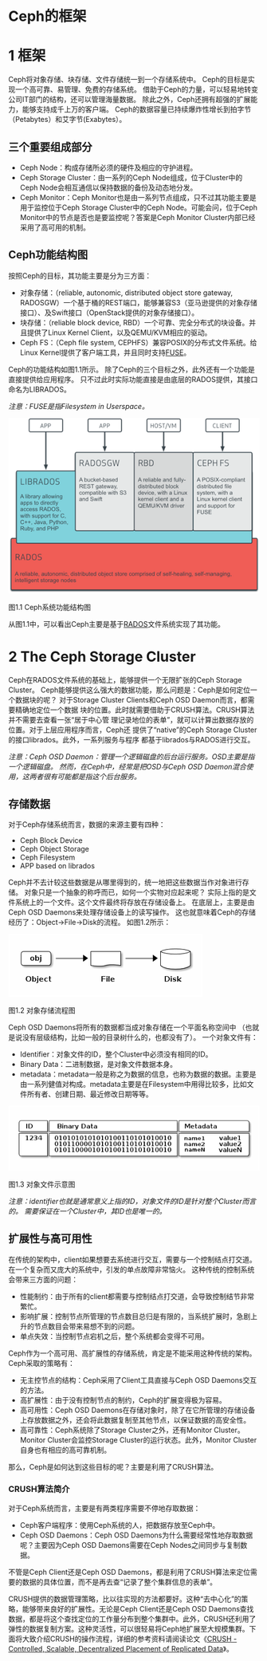 Ceph的框架
===================

# 1 框架

Ceph将对象存储、块存储、文件存储统一到一个存储系统中。
Ceph的目标是实现一个高可靠、易管理、免费的存储系统。
借助于Ceph的力量，可以轻易地转变公司IT部门的结构，还可以管理海量数据。
除此之外，Ceph还拥有超强的扩展能力，能够支持成千上万的客户端。
Ceph的数据容量已持续爆炸性增长到拍字节（Petabytes）和艾字节(Exabytes）。

## 三个重要组成部分

- Ceph Node：构成存储所必须的硬件及相应的守护进程。
- Ceph Storage Cluster：由一系列的Ceph Node组成，位于Cluster中的Ceph Node会相互通信以保持数据的备份及动态地分发。
- Ceph Monitor：Ceph Monitor也是由一系列节点组成，只不过其功能主要是用于监控位于Ceph Storage Cluster中的Ceph Node。可能会问，位于Ceph Monitor中的节点是否也是要监控呢？答案是Ceph Monitor Cluster内部已经采用了高可用的机制。

## Ceph功能结构图

按照Ceph的目标，其功能主要是分为三方面：
- 对象存储：（reliable, autonomic, distributed object store gateway, RADOSGW）一个基于桶的REST端口，能够兼容S3（亚马逊提供的对象存储接口）、及Swift接口（OpenStack提供的对象存储接口）。
- 块存储：（reliable block device, RBD）一个可靠、完全分布式的块设备。并且提供了Linux Kernel Client，以及QEMU/KVM相应的驱动。
- Ceph FS：（Ceph file system, CEPHFS）兼容POSIX的分布式文件系统。给Linux Kernel提供了客户端工具，并且同时支持[FUSE](http://fuse.sourceforge.net/)。

Ceph的功能结构如图1.1所示。
除了Ceph的三个目标之外，此外还有一个功能是直接提供给应用程序。
只不过此时实际功能直接是由底层的RADOS提供，其接口命名为LIBRADOS。

*注意：FUSE是指Filesystem in Userspace。*

![Ceph系统功能结构图](./images/architecture.png "Ceph存储系统功能结构图")

图1.1  Ceph系统功能结构图

从图1.1中，可以看出Ceph主要是基于[RADOS](./pdfs/weil-rados-pdsw07.pdf)文件系统实现了其功能。

# 2 The Ceph Storage Cluster

Ceph在RADOS文件系统的基础上，能够提供一个无限扩张的Ceph Storage Cluster。
Ceph能够提供这么强大的数据功能，那么问题是：Ceph是如何定位一个数据块的呢？
对于Storage Cluster Clients和Ceph OSD Daemon而言，都需要精确地定位一个数据
块的位置。此时就需要借助于CRUSH算法。CRUSH算法并不需要去查看一张“居于中心管
理记录地位的表单”，就可以计算出数据存放的位置。对于上层应用程序而言，Ceph还
提供了“native”的Ceph Storage Cluster的接口librados。此外，一系列服务与程序
都基于librados与RADOS进行交互。

*注意：Ceph OSD Daemon：管理一个逻辑磁盘的后台运行服务。OSD主要是指一个逻辑磁盘。
然而，在Ceph中，经常是把OSD与Ceph OSD Daemon混合使用，这两者很有可能都是指这个后台服务。*

## 存储数据

对于Ceph存储系统而言，数据的来源主要有四种：
- Ceph Block Device
- Ceph Object Storage
- Ceph Filesystem
- APP based on librados

Ceph并不去计较这些数据是从哪里得到的，统一地把这些数据当作对象进行存储。
对象只是一个抽象的称呼而已，如何一个实物对应起来呢？
实际上指的是文件系统上的一个文件。这个文件最终将存放在存储设备上。
在底层上，主要是由Ceph OSD Daemons来处理存储设备上的读写操作。
这也就意味着Ceph的存储经历了：Object->File->Disk的流程。
如图1.2所示：

![对象存储流程图](./images/object-file-disk.png "对象存储流程图")

图1.2  对象存储流程图

Ceph OSD Daemons将所有的数据都当成对象存储在一个平面名称空间中
（也就是说没有层级结构，比如一般的目录树什么的，也都没有了）。
一个对象文件有：
- Identifier：对象文件的ID，整个Cluster中必须没有相同的ID。
- Binary Data：二进制数据，是对象文件数据本身。
- metadata：metadata一般是称之为数据的信息，也称为数据的数据。主要是由一系列健值对构成。metadata主要是在Filesystem中用得比较多，比如文件所有者、创建日期、最近修改日期等等。

![对象文件示意图](./images/id-binary-metadata.png "对象文件示意图")

图1.3  对象文件示意图

*注意：identifier也就是通常意义上指的ID，对象文件的ID是针对整个Cluster而言的。
需要保证在一个Cluster中，其ID也是唯一的。*


## 扩展性与高可用性

在传统的架构中，client如果想要去系统进行交互，需要与一个控制结点打交道。
在一个复杂而又庞大的系统中，引发的单点故障非常恼火。
这种传统的控制系统会带来三方面的问题：
- 性能制约：由于所有的client都需要与控制结点打交道，会导致控制结节非常繁忙。
- 影响扩展：控制节点所管理的节点数目总归是有限的，当系统扩展时，急剧上升的节点数目会带来易想不到的问题。
- 单点失效：当控制节点宕机之后，整个系统都会变得不可用。

Ceph作为一个高可用、高扩展性的存储系统，肯定是不能采用这种传统的架构。Ceph采取的策略有：
- 无主控节点的结构：Ceph采用了Client工具直接与Ceph OSD Daemons交互的方法。
- 高扩展性：由于没有控制节点的制约，Ceph的扩展变得极为容易。
- 高可用性：Ceph OSD Daemons在存储对象时，除了在它所管理的存储设备上存放数据之外，还会将此数据复制至其他节点，以保证数据的高安全性。
- 高可靠性：Ceph系统除了Storage Cluster之外，还有Monitor Cluster。Monitor Cluster会监控Storage Cluster的运行状态。此外，Monitor Cluster自身也有相应的高可靠机制。

那么，Ceph是如何达到这些目标的呢？主要是利用了CRUSH算法。


### CRUSH算法简介

对于Ceph系统而言，主要是有两类程序需要不停地存取数据：
- Ceph客户端程序：使用Ceph系统的人，把数据存放至Ceph中。
- Ceph OSD Daemons：Ceph OSD Daemons为什么需要经常性地存取数据呢？主要因为Ceph OSD Daemons需要在Ceph Nodes之间同步与复制数据。

不管是Ceph Client还是Ceph OSD Daemons，都是利用了CRUSH算法来定位需要的数据的具体位置，而不是再去查“记录了整个集群信息的表单”。

CRUSH提供的数据管理策略，比以往实现的方法都要好。这种“去中心化”的策略，能够带来良好的扩展性。无论是Ceph Client还是Ceph OSD Daemons查找数据，都是将这个查找定位的工作量分布到整个集群中。此外，CRUSH还利用了弹性的数据复制方案。这种灵活性，可以很轻易将Ceph地扩展至大规模集群。下面将大致介绍CRUSH的操作流程，详细的参考资料请阅读论文《[CRUSH - Controlled, Scalable, Decentralized Placement of Replicated Data](./pdfs/weil-rados-pdsw07.pdf)》。
